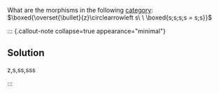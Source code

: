 What are the morphisms in the following [category](/docs/math/defs/cat.qmd): 
$\boxed{\overset{\bullet}{z}\circlearrowleft s\ \ \boxed{s;s;s;s = s;s}}$

::: {.callout-note collapse=true appearance="minimal"}
## Solution
z,s,ss,sss

:::